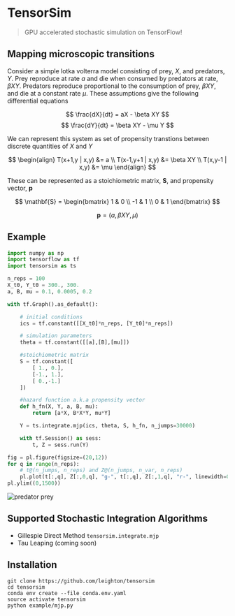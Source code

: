 # TensorSim

> GPU accelerated stochastic simulation on TensorFlow!

## Mapping microscopic transitions

Consider a simple lotka volterra model consisting of prey, $X$, and predators, $Y$. Prey reproduce at rate $a$ and die when consumed by predators at rate, $\beta XY$. Predators reproduce proportional to the consumption of prey, $\beta XY$, and die at a constant rate $\mu$. These assumptions give the following differential equations

$$
\frac{dX}{dt} = aX - \beta XY
$$
$$
\frac{dY}{dt} = \beta XY - \mu Y
$$

We can represent this system as set of propensity transtions between discrete quantities of $X$ and $Y$

$$
\begin{align}
T(x+1,y | x,y) &= a \\
T(x-1,y+1 | x,y) &= \beta XY \\
T(x,y-1 | x,y) &= \mu
\end{align}
$$

These can be represented as a stoichiometric matrix, $\mathbf{S}$, and propensity vector, $\mathbf{p}$

$$
\mathbf{S} =
\begin{bmatrix}
    1  &  0  \\
    -1  & 1  \\
    0  &  1
\end{bmatrix}
$$

$$
\mathbf{p} = (a, \beta XY, \mu)
$$

## Example

```python
import numpy as np
import tensorflow as tf
import tensorsim as ts

n_reps = 100
X_t0, Y_t0 = 300., 300.
a, B, mu = 0.1, 0.0005, 0.2

with tf.Graph().as_default():

    # initial conditions
    ics = tf.constant([[X_t0]*n_reps, [Y_t0]*n_reps])

    # simulation parameters
    theta = tf.constant([[a],[B],[mu]])

    #stoichiometric matrix
    S = tf.constant([
        [ 1., 0.],
        [-1., 1.],
        [ 0.,-1.]
    ])

    #hazard function a.k.a propensity vector
    def h_fn(X, Y, a, B, mu):
        return [a*X, B*X*Y, mu*Y]

    Y = ts.integrate.mjp(ics, theta, S, h_fn, n_jumps=30000)

    with tf.Session() as sess:
        t, Z = sess.run(Y)

fig = pl.figure(figsize=(20,12))
for q in range(n_reps):
    # t@(n_jumps, n_reps) and Z@(n_jumps, n_var, n_reps)
    pl.plot(t[:,q], Z[:,0,q], "g-", t[:,q], Z[:,1,q], "r-", linewidth=0.05)
pl.ylim((0,1500))
```

![predator prey](../assets/lotka-volterra.png)


## Supported Stochastic Integration Algorithms

* Gillespie Direct Method `tensorsim.integrate.mjp`
* Tau Leaping (coming soon)

## Installation

```
git clone https://github.com/leighton/tensorsim
cd tensorsim
conda env create --file conda.env.yaml
source activate tensorsim
python example/mjp.py
```
